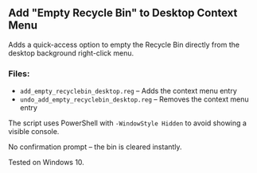 ## Add "Empty Recycle Bin" to Desktop Context Menu

Adds a quick-access option to empty the Recycle Bin directly from the desktop background right-click menu.

### Files:
- `add_empty_recyclebin_desktop.reg` – Adds the context menu entry
- `undo_add_empty_recyclebin_desktop.reg` – Removes the context menu entry

The script uses PowerShell with `-WindowStyle Hidden` to avoid showing a visible console.

No confirmation prompt – the bin is cleared instantly.

Tested on Windows 10.
